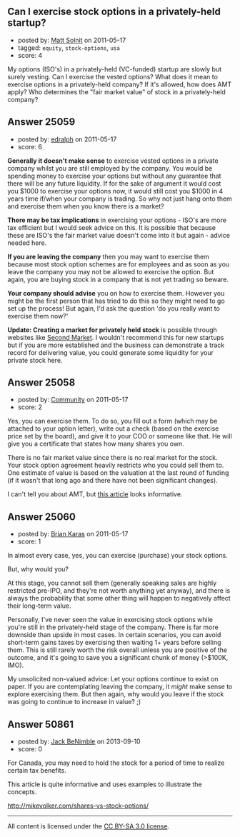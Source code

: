 ## Can I exercise stock options in a privately-held startup?

- posted by: [Matt Solnit](https://stackexchange.com/users/-1/10533-matt-solnit) on 2011-05-17
- tagged: `equity`, `stock-options`, `usa`
- score: 4

My options (ISO's) in a privately-held (VC-funded) startup are slowly but surely vesting.  Can I exercise the vested options?  What does it mean to exercise options in a privately-held company?  If it's allowed, how does AMT apply?  Who determines the "fair market value" of stock in a privately-held company?



## Answer 25059

- posted by: [edralph](https://stackexchange.com/users/-1/9362-edralph) on 2011-05-17
- score: 6

<p><strong>Generally it doesn't make sense</strong> to exercise vested options in a private company whilst you are still employed by the company.  You would be spending money to exercise your options but without any guarantee that there will be any future liquidity. If for the sake of argument it would cost you $1000 to exercise your options now, it would still cost you $1000 in 4 years time if/when your company is trading.  So why not just hang onto them and exercise them when you know there is a market?</p>

<p><strong>There may be tax implications</strong> in exercising your options - ISO's are more tax efficient but I would seek advice on this.  It is possible that because these are ISO's the fair market value doesn't come into it but again - advice needed here.</p>

<p><strong>If you are leaving the company</strong> then you may want to exercise them because most stock option schemes are for employees and as soon as you leave the company you may not be allowed to exercise the option.  But again, you are buying stock in a company that is not yet trading so beware.</p>

<p><strong>Your company should advise</strong> you on how to exercise them.  However you might be the first person that has tried to do this so they might need to go set up the process!  But again, I'd ask the question 'do you really want to exercise them now?'</p>

<p><strong>Update: Creating a market for privately held stock</strong> is possible through websites like <a href="http://www.secondmarket.com/private-company" rel="nofollow">Second Market</a>.  I wouldn't recommend this for new startups but if you are more established and the business can demonstrate a track record for delivering value, you could generate some liquidity for your private stock here.</p>



## Answer 25058

- posted by: [Community](https://stackexchange.com/users/-1/-1-community) on 2011-05-17
- score: 2

<p>Yes, you can exercise them.  To do so, you fill out a form (which may be attached to your option letter), write out a check (based on the exercise price set by the board), and give it to your COO or someone like that.  He will give you a certificate that states how many shares you own.</p>

<p>There is no fair market value since there is no real market for the stock.  Your stock option agreement heavily restricts who you could sell them to.  One estimate of value is based on the valuation at the last round of funding (if it wasn't that long ago and there have not been significant changes).</p>

<p>I can't tell you about AMT, but <a href="http://www.nceo.org/main/article.php/id/16/" rel="nofollow">this article</a> looks informative.</p>



## Answer 25060

- posted by: [Brian Karas](https://stackexchange.com/users/-1/8465-brian-karas) on 2011-05-17
- score: 1

In almost every case, yes, you can exercise (purchase) your stock options.

But, why would you?

At this stage, you cannot sell them (generally speaking sales are highly restricted pre-IPO, and they're not worth anything yet anyway), and there is always the probability that some other thing will happen to negatively affect their long-term value.

Personally, I've never seen the value in exercising stock options while you're still in the privately-held stage of the company.  There is far more downside than upside in most cases.  In certain scenarios, you can avoid short-term gains taxes by exercising then waiting 1+ years before selling them.  This is still rarely worth the risk overall unless you are positive of the outcome, and it's going to save you a significant chunk of money (>$100K, IMO).

My unsolicited non-valued advice:  Let your options continue to exist on paper.  If you are contemplating leaving the company, it *might* make sense to explore exercising them.  But then again, why would you leave if the stock was going to continue to increase in value? ;)



## Answer 50861

- posted by: [Jack BeNimble](https://stackexchange.com/users/-1/27806-jack-benimble) on 2013-09-10
- score: 0

For Canada, you may need to hold the stock for a period of time to realize certain tax benefits. 

This article is quite informative and uses examples to illustrate the concepts.

http://mikevolker.com/shares-vs-stock-options/





---

All content is licensed under the [CC BY-SA 3.0 license](https://creativecommons.org/licenses/by-sa/3.0/).
